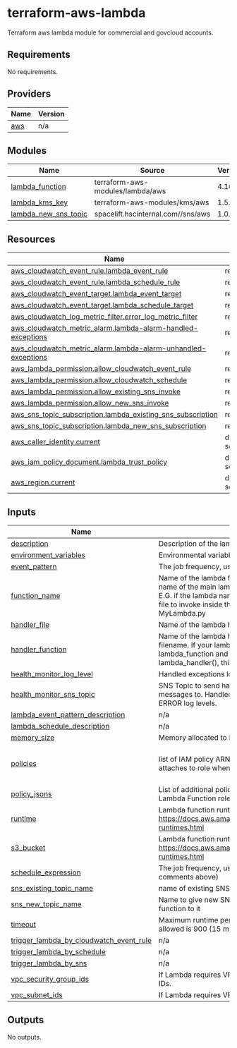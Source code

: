# terraform-aws-lambda
Terraform aws lambda module for commercial and govcloud accounts.

<!-- BEGIN_TF_DOCS -->
## Requirements

No requirements.

## Providers

| Name | Version |
|------|---------|
| <a name="provider_aws"></a> [aws](#provider\_aws) | n/a |

## Modules

| Name | Source | Version |
|------|--------|---------|
| <a name="module_lambda_function"></a> [lambda\_function](#module\_lambda\_function) | terraform-aws-modules/lambda/aws | 4.16.0 |
| <a name="module_lambda_kms_key"></a> [lambda\_kms\_key](#module\_lambda\_kms\_key) | terraform-aws-modules/kms/aws | 1.5.0 |
| <a name="module_lambda_new_sns_topic"></a> [lambda\_new\_sns\_topic](#module\_lambda\_new\_sns\_topic) | spacelift.hscinternal.com/<org>/sns/aws | 1.0.0 |

## Resources

| Name | Type |
|------|------|
| [aws_cloudwatch_event_rule.lambda_event_rule](https://registry.terraform.io/providers/hashicorp/aws/latest/docs/resources/cloudwatch_event_rule) | resource |
| [aws_cloudwatch_event_rule.lambda_schedule_rule](https://registry.terraform.io/providers/hashicorp/aws/latest/docs/resources/cloudwatch_event_rule) | resource |
| [aws_cloudwatch_event_target.lambda_event_target](https://registry.terraform.io/providers/hashicorp/aws/latest/docs/resources/cloudwatch_event_target) | resource |
| [aws_cloudwatch_event_target.lambda_schedule_target](https://registry.terraform.io/providers/hashicorp/aws/latest/docs/resources/cloudwatch_event_target) | resource |
| [aws_cloudwatch_log_metric_filter.error_log_metric_filter](https://registry.terraform.io/providers/hashicorp/aws/latest/docs/resources/cloudwatch_log_metric_filter) | resource |
| [aws_cloudwatch_metric_alarm.lambda-alarm-handled-exceptions](https://registry.terraform.io/providers/hashicorp/aws/latest/docs/resources/cloudwatch_metric_alarm) | resource |
| [aws_cloudwatch_metric_alarm.lambda-alarm-unhandled-exceptions](https://registry.terraform.io/providers/hashicorp/aws/latest/docs/resources/cloudwatch_metric_alarm) | resource |
| [aws_lambda_permission.allow_cloudwatch_event_rule](https://registry.terraform.io/providers/hashicorp/aws/latest/docs/resources/lambda_permission) | resource |
| [aws_lambda_permission.allow_cloudwatch_schedule](https://registry.terraform.io/providers/hashicorp/aws/latest/docs/resources/lambda_permission) | resource |
| [aws_lambda_permission.allow_existing_sns_invoke](https://registry.terraform.io/providers/hashicorp/aws/latest/docs/resources/lambda_permission) | resource |
| [aws_lambda_permission.allow_new_sns_invoke](https://registry.terraform.io/providers/hashicorp/aws/latest/docs/resources/lambda_permission) | resource |
| [aws_sns_topic_subscription.lambda_existing_sns_subscription](https://registry.terraform.io/providers/hashicorp/aws/latest/docs/resources/sns_topic_subscription) | resource |
| [aws_sns_topic_subscription.lambda_new_sns_subscription](https://registry.terraform.io/providers/hashicorp/aws/latest/docs/resources/sns_topic_subscription) | resource |
| [aws_caller_identity.current](https://registry.terraform.io/providers/hashicorp/aws/latest/docs/data-sources/caller_identity) | data source |
| [aws_iam_policy_document.lambda_trust_policy](https://registry.terraform.io/providers/hashicorp/aws/latest/docs/data-sources/iam_policy_document) | data source |
| [aws_region.current](https://registry.terraform.io/providers/hashicorp/aws/latest/docs/data-sources/region) | data source |

## Inputs

| Name | Description | Type | Default | Required |
|------|-------------|------|---------|:--------:|
| <a name="input_description"></a> [description](#input\_description) | Description of the lambda function. | `string` | `""` | no |
| <a name="input_environment_variables"></a> [environment\_variables](#input\_environment\_variables) | Environmental variables for lambda use. | `map(string)` | `{}` | no |
| <a name="input_event_pattern"></a> [event\_pattern](#input\_event\_pattern) | The job frequency, using event patterns (link above) | `string` | `""` | no |
| <a name="input_function_name"></a> [function\_name](#input\_function\_name) | Name of the lambda function. This should match the file name of the main lambda file without the file extensions. E.G. if the lambda name is MyLambda, the main lambda file to invoke inside the deployment package should be MyLambda.py | `string` | n/a | yes |
| <a name="input_handler_file"></a> [handler\_file](#input\_handler\_file) | Name of the lambda handler file. | `string` | `"lambda_function"` | no |
| <a name="input_handler_function"></a> [handler\_function](#input\_handler\_function) | Name of the lambda handler function excluding the filename. If your lambda function is named lambda\_function and invocation should call lambda\_handler(), this value would be lambda\_handler | `string` | `"lambda_handler"` | no |
| <a name="input_health_monitor_log_level"></a> [health\_monitor\_log\_level](#input\_health\_monitor\_log\_level) | Handled exceptions log level to alarm on. | `string` | `"ERROR"` | no |
| <a name="input_health_monitor_sns_topic"></a> [health\_monitor\_sns\_topic](#input\_health\_monitor\_sns\_topic) | SNS Topic to send handled/unhandled exception messages to. Handled exception default is alarm on ERROR log levels. | `string` | n/a | yes |
| <a name="input_lambda_event_pattern_description"></a> [lambda\_event\_pattern\_description](#input\_lambda\_event\_pattern\_description) | n/a | `string` | `"Schedule for Lambda Function."` | no |
| <a name="input_lambda_schedule_description"></a> [lambda\_schedule\_description](#input\_lambda\_schedule\_description) | n/a | `string` | `"Schedule for Lambda Function."` | no |
| <a name="input_memory_size"></a> [memory\_size](#input\_memory\_size) | Memory allocated to Lambda invocations. | `number` | `"128"` | no |
| <a name="input_policies"></a> [policies](#input\_policies) | list of IAM policy ARNs to attach to lambda role. Only attaches to role when length > 0 | `list(string)` | <pre>[<br>  "arn:aws-us-gov:iam::aws:policy/service-role/AWSLambdaBasicExecutionRole"<br>]</pre> | no |
| <a name="input_policy_jsons"></a> [policy\_jsons](#input\_policy\_jsons) | List of additional policy documents as JSON to attach to Lambda Function role | `list(string)` | `[]` | no |
| <a name="input_runtime"></a> [runtime](#input\_runtime) | Lambda function runtime from list defined at https://docs.aws.amazon.com/lambda/latest/dg/lambda-runtimes.html | `string` | `"python3.9"` | no |
| <a name="input_s3_bucket"></a> [s3\_bucket](#input\_s3\_bucket) | Lambda function runtime from list defined at https://docs.aws.amazon.com/lambda/latest/dg/lambda-runtimes.html | `string` | `"lambda-deployment-pkgs"` | no |
| <a name="input_schedule_expression"></a> [schedule\_expression](#input\_schedule\_expression) | The job frequency, using schedule expressions (link in comments above) | `string` | `"rate(1 day)"` | no |
| <a name="input_sns_existing_topic_name"></a> [sns\_existing\_topic\_name](#input\_sns\_existing\_topic\_name) | name of existing SNS topic to subscribe lambda to | `string` | `""` | no |
| <a name="input_sns_new_topic_name"></a> [sns\_new\_topic\_name](#input\_sns\_new\_topic\_name) | Name to give new SNS topic and subscribe lambda function to it | `string` | `""` | no |
| <a name="input_timeout"></a> [timeout](#input\_timeout) | Maximum runtime per invocation. Maximum value allowed is 900 (15 minutes). | `number` | `"900"` | no |
| <a name="input_trigger_lambda_by_cloudwatch_event_rule"></a> [trigger\_lambda\_by\_cloudwatch\_event\_rule](#input\_trigger\_lambda\_by\_cloudwatch\_event\_rule) | n/a | `bool` | `false` | no |
| <a name="input_trigger_lambda_by_schedule"></a> [trigger\_lambda\_by\_schedule](#input\_trigger\_lambda\_by\_schedule) | n/a | `bool` | `false` | no |
| <a name="input_trigger_lambda_by_sns"></a> [trigger\_lambda\_by\_sns](#input\_trigger\_lambda\_by\_sns) | n/a | `bool` | `false` | no |
| <a name="input_vpc_security_group_ids"></a> [vpc\_security\_group\_ids](#input\_vpc\_security\_group\_ids) | If Lambda requires VPC access, list of security group IDs. | `list(string)` | `[]` | no |
| <a name="input_vpc_subnet_ids"></a> [vpc\_subnet\_ids](#input\_vpc\_subnet\_ids) | If Lambda requires VPC access, list of subnet IDs. | `list(string)` | `[]` | no |

## Outputs

No outputs.
<!-- END_TF_DOCS -->